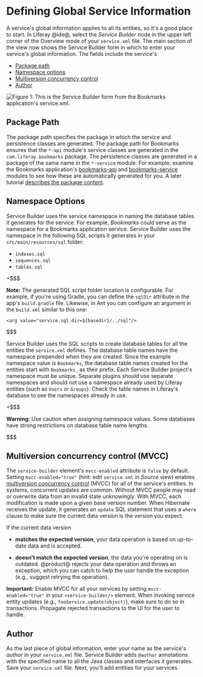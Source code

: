 # Defining Global Service Information [](id=defining-global-service-information)

A service's global information applies to all its entities, so it's a good place
to start. In Liferay @ide@, select the *Service Builder* node in the upper left
corner of the Overview mode of your `service.xml` file. The main section of the
view now shows the Service Builder form in which to enter your service's global
information. The fields include the service's

- [Package path](#package-path)
- [Namespace options](#namespace-options)
- [Multiversion concurrency control](#multiversion-concurrency-control-mvcc)
- [Author](#author)

![Figure 1: This is the Service Builder form from the Bookmarks application's `service.xml`.](../../../../images/service-builder-main-form.png)

## Package Path [](id=package-path)

The package path specifies the package in which the service and persistence
classes are generated. The package path for Bookmarks ensures that the `*-api`
module's service classes are generated in the `com.liferay.bookmarks` package.
The persistence classes are generated in a package of the same name in the
`*-service` module. For example, examine the Bookmarks application's
[bookmarks-api](https://github.com/liferay/liferay-portal/tree/master/modules/apps/bookmarks/bookmarks-api)
and
[bookmarks-service](https://github.com/liferay/liferay-portal/tree/master/modules/apps/bookmarks/bookmarks-service)
modules to see how these are automatically generated for you. A
later tutorial 
[describes the package content](/develop/tutorials/-/knowledge_base/7-1/running-service-builder). 

## Namespace Options [](id=namespace-options)

Service Builder uses the service namespace in naming the database tables it
generates for the service. For example, *Bookmarks* could serve as the namespace for
a Bookmarks application service. Service Builder uses the namespace in the
following SQL scripts it generates in your `src/main/resources/sql` folder:

- `indexes.sql`
- `sequences.sql`
- `tables.sql`

+$$$

**Note:** The generated SQL script folder location is configurable. For example,
if you're using Gradle, you can define the `sqlDir` attribute in the app's
`build.gradle` file. Likewise, in Ant you can configure an argument in the
`build.xml` similar to this one:

    <arg value="service.sql.dir=${basedir}/../sql"/>

$$$

Service Builder uses the SQL scripts to create database tables for all the
entities the `service.xml` defines. The database table names have the namespace
prepended when they are created. Since the example namespace value is
`Bookmarks`, the database table names created for the entities start with
`Bookmarks_` as their prefix. Each Service Builder project's namespace must be
unique. Separate plugins should use separate namespaces and should not use
a namespace already used by Liferay entities (such as `Users` or `Groups`).
Check the table names in Liferay's database to see the namespaces already in
use.

+$$$

**Warning:** Use caution when assigning namespace values. Some databases have
strong restrictions on database table name lengths.

$$$

## Multiversion concurrency control (MVCC) [](id=multiversion-concurrency-control-mvcc)

The `service-builder` element's `mvcc-enabled` attribute is `false` by default.
Setting `mvcc-enabled="true"` (hint: edit `service.xml` in *Source* view)
enables
[multiversion concurrency control](https://en.wikipedia.org/wiki/Multiversion_concurrency_control)
(MVCC) for all of the service's entities. In systems, concurrent updates are
common. Without MVCC people may read or overwrite data from an invalid state
unknowingly. With MVCC, each modification is made upon a given base version
number. When Hibernate receives the update, it generates an `update` SQL
statement that uses a `where` clause to make sure the current data version is
the version you expect. 

If the current data version
 
- **matches the expected version**, your data operation is based on up-to-date 
  data and is accepted.

- **doesn't match the expected version**, the data you're operating on is
  outdated. @product@ rejects your data operation and throws an exception,
  which you can catch to help the user handle the exception (e.g., suggest
  retrying the operation). 

**Important:** Enable MVCC for all your services by setting 
`mvcc-enabled="true"` in your `<service-builder/>` element. When invoking
service entity updates (e.g., `fooService.update(object)`), make sure to do so
in transactions. Propagate rejected transactions to the UI for the user to
handle. 

## Author [](id=author)

As the last piece of global information, enter your name as the service's
*author* in your `service.xml` file. Service Builder adds `@author` annotations
with the specified name to all the Java classes and interfaces it generates.
Save your `service.xml` file. Next, you'll add entities for your services. 
